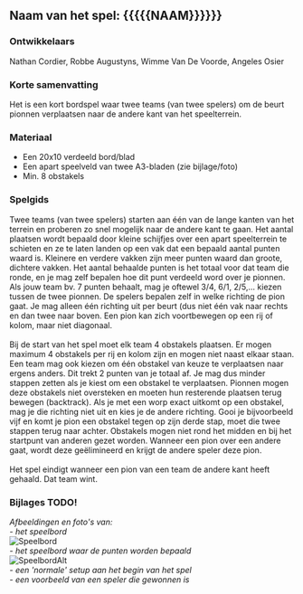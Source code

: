 ## Naam van het spel: {{{{{NAAM}}}}}}

### Ontwikkelaars

Nathan Cordier, Robbe Augustyns, Wimme Van De Voorde, Angeles Osier

### Korte samenvatting
Het is een kort bordspel waar twee teams (van twee spelers) om de beurt pionnen verplaatsen naar de andere kant van het speelterrein. 

### Materiaal

* Een 20x10 verdeeld bord/blad
* Een apart speelveld van twee A3-bladen (zie bijlage/foto)
* Min. 8 obstakels

### Spelgids

Twee teams (van twee spelers) starten aan één van de lange kanten van het terrein en proberen zo snel mogelijk naar de andere kant te gaan. Het aantal plaatsen wordt bepaald door kleine schijfjes over een apart speelterrein te schieten en ze te laten landen op een vak dat een bepaald aantal punten waard is. Kleinere en verdere vakken zijn meer punten waard dan groote, dichtere vakken. Het aantal behaalde punten is het totaal voor dat team die ronde, en je mag zelf bepalen hoe dit punt verdeeld word over je pionnen. Als jouw team bv. 7 punten behaalt, mag je oftewel 3/4, 6/1, 2/5,... kiezen tussen de twee pionnen. De spelers bepalen zelf in welke richting de pion gaat. Je mag alleen één richting uit per beurt (dus niet één vak naar rechts en dan twee naar boven. Een pion kan zich voortbewegen op een rij of kolom, maar niet diagonaal.
<br><br>
Bij de start van het spel moet elk team 4 obstakels plaatsen. Er mogen maximum 4 obstakels per rij en kolom zijn en mogen niet naast elkaar staan. Een team mag ook kiezen om één obstakel van keuze te verplaatsen naar ergens anders. Dit trekt 2 punten van je totaal af. Je mag dus minder stappen zetten als je kiest om een obstakel te verplaatsen. Pionnen mogen deze obstakels niet oversteken en moeten hun resterende plaatsen terug bewegen (backtrack). Als je met een worp exact uitkomt op een obstakel, mag je die richting niet uit en kies je de andere richting. Gooi je bijvoorbeeld vijf en komt je pion een obstakel tegen op zijn derde stap, moet die twee stappen terug naar achter. Obstakels mogen niet rond het midden en bij het startpunt van anderen gezet worden. Wanneer een pion over een andere gaat, wordt deze geëlimineerd en krijgt de andere speler deze pion. <br><br>
Het spel eindigt wanneer een pion van een team de andere kant heeft gehaald. Dat team wint.

### Bijlages TODO!

_Afbeeldingen en foto's van:_ \
_- het speelbord_\
   ![Speelbord](https://media.discordapp.net/attachments/1417513343316656240/1417928855443738755/IMG_3483.jpg?ex=68cc44a6&is=68caf326&hm=82a69fa36565f5f7f5d0382a90f3d4cc8416a6b635587d7ef66734fb8d2d2daa&format=webp&width=726&height=968)\
   _- het speelbord waar de punten worden bepaald_\
   ![SpeelbordAlt](https://media.discordapp.net/attachments/1417513343316656240/1420446594712731752/IMG_3499.jpg?ex=68d56d7a&is=68d41bfa&hm=ad9373a07de37ee64d045de97bdf5670e63b7b0ab3f1919f47c98f7c26a2ccb5&=&width=698&height=930)\
_- een 'normale' setup aan het begin van het spel_\
_- een voorbeeld van een speler die gewonnen is_
